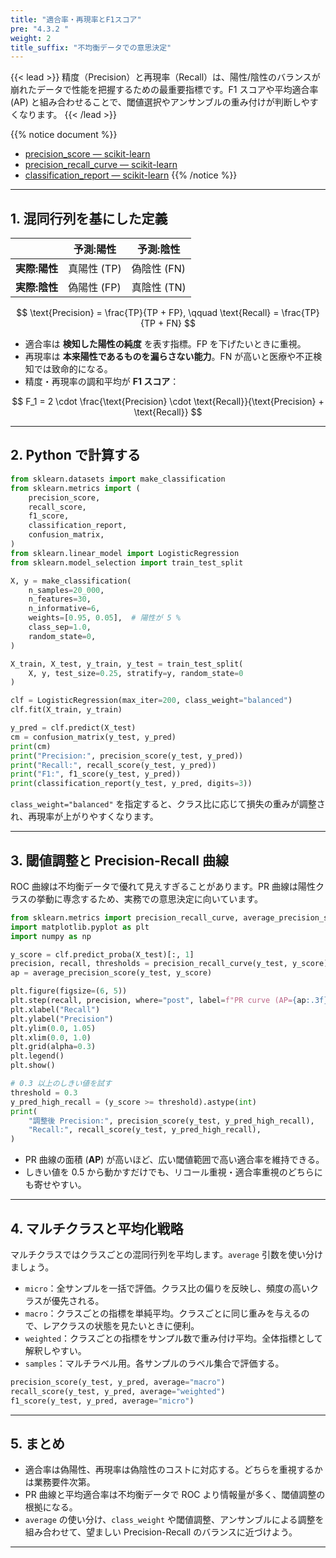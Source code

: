 ```yaml
---
title: "適合率・再現率とF1スコア"
pre: "4.3.2 "
weight: 2
title_suffix: "不均衡データでの意思決定"
---
```



{{< lead >}}
精度（Precision）と再現率（Recall）は、陽性/陰性のバランスが崩れたデータで性能を把握するための最重要指標です。F1 スコアや平均適合率 (AP) と組み合わせることで、閾値選択やアンサンブルの重み付けが判断しやすくなります。
{{< /lead >}}

{{% notice document %}}
- [precision_score — scikit-learn](https://scikit-learn.org/stable/modules/generated/sklearn.metrics.precision_score.html)  
- [precision_recall_curve — scikit-learn](https://scikit-learn.org/stable/modules/generated/sklearn.metrics.precision_recall_curve.html)  
- [classification_report — scikit-learn](https://scikit-learn.org/stable/modules/generated/sklearn.metrics.classification_report.html)
{{% /notice %}}

---

## 1. 混同行列を基にした定義

|            | 予測:陽性 | 予測:陰性 |
| ---------- | --------- | --------- |
| **実際:陽性** | 真陽性 (TP) | 偽陰性 (FN) |
| **実際:陰性** | 偽陽性 (FP) | 真陰性 (TN) |

$$
\text{Precision} = \frac{TP}{TP + FP}, \qquad
\text{Recall} = \frac{TP}{TP + FN}
$$

- 適合率は **検知した陽性の純度** を表す指標。FP を下げたいときに重視。
- 再現率は **本来陽性であるものを漏らさない能力**。FN が高いと医療や不正検知では致命的になる。
- 精度・再現率の調和平均が **F1 スコア**：

$$
F_1 = 2 \cdot \frac{\text{Precision} \cdot \text{Recall}}{\text{Precision} + \text{Recall}}
$$

---

## 2. Python で計算する

```python
from sklearn.datasets import make_classification
from sklearn.metrics import (
    precision_score,
    recall_score,
    f1_score,
    classification_report,
    confusion_matrix,
)
from sklearn.linear_model import LogisticRegression
from sklearn.model_selection import train_test_split

X, y = make_classification(
    n_samples=20_000,
    n_features=30,
    n_informative=6,
    weights=[0.95, 0.05],  # 陽性が 5 %
    class_sep=1.0,
    random_state=0,
)

X_train, X_test, y_train, y_test = train_test_split(
    X, y, test_size=0.25, stratify=y, random_state=0
)

clf = LogisticRegression(max_iter=200, class_weight="balanced")
clf.fit(X_train, y_train)

y_pred = clf.predict(X_test)
cm = confusion_matrix(y_test, y_pred)
print(cm)
print("Precision:", precision_score(y_test, y_pred))
print("Recall:", recall_score(y_test, y_pred))
print("F1:", f1_score(y_test, y_pred))
print(classification_report(y_test, y_pred, digits=3))
```

`class_weight="balanced"` を指定すると、クラス比に応じて損失の重みが調整され、再現率が上がりやすくなります。

---

## 3. 閾値調整と Precision-Recall 曲線

ROC 曲線は不均衡データで優れて見えすぎることがあります。PR 曲線は陽性クラスの挙動に専念するため、実務での意思決定に向いています。

```python
from sklearn.metrics import precision_recall_curve, average_precision_score
import matplotlib.pyplot as plt
import numpy as np

y_score = clf.predict_proba(X_test)[:, 1]
precision, recall, thresholds = precision_recall_curve(y_test, y_score)
ap = average_precision_score(y_test, y_score)

plt.figure(figsize=(6, 5))
plt.step(recall, precision, where="post", label=f"PR curve (AP={ap:.3f})")
plt.xlabel("Recall")
plt.ylabel("Precision")
plt.ylim(0.0, 1.05)
plt.xlim(0.0, 1.0)
plt.grid(alpha=0.3)
plt.legend()
plt.show()

# 0.3 以上のしきい値を試す
threshold = 0.3
y_pred_high_recall = (y_score >= threshold).astype(int)
print(
    "調整後 Precision:", precision_score(y_test, y_pred_high_recall),
    "Recall:", recall_score(y_test, y_pred_high_recall),
)
```

- PR 曲線の面積 (**AP**) が高いほど、広い閾値範囲で高い適合率を維持できる。
- しきい値を 0.5 から動かすだけでも、リコール重視・適合率重視のどちらにも寄せやすい。

---

## 4. マルチクラスと平均化戦略

マルチクラスではクラスごとの混同行列を平均します。`average` 引数を使い分けましょう。

- `micro`：全サンプルを一括で評価。クラス比の偏りを反映し、頻度の高いクラスが優先される。
- `macro`：クラスごとの指標を単純平均。クラスごとに同じ重みを与えるので、レアクラスの状態を見たいときに便利。
- `weighted`：クラスごとの指標をサンプル数で重み付け平均。全体指標として解釈しやすい。
- `samples`：マルチラベル用。各サンプルのラベル集合で評価する。

```python
precision_score(y_test, y_pred, average="macro")
recall_score(y_test, y_pred, average="weighted")
f1_score(y_test, y_pred, average="micro")
```

---

## 5. まとめ

- 適合率は偽陽性、再現率は偽陰性のコストに対応する。どちらを重視するかは業務要件次第。
- PR 曲線と平均適合率は不均衡データで ROC より情報量が多く、閾値調整の根拠になる。
- `average` の使い分け、`class_weight` や閾値調整、アンサンブルによる調整を組み合わせて、望ましい Precision-Recall のバランスに近づけよう。

---
